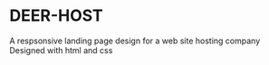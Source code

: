 # DEER-HOST
A respsonsive landing page design for a web site hosting company
Designed with html and css
